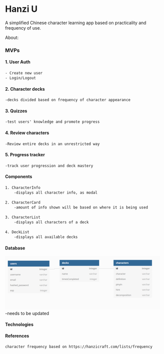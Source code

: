 # Hanzi U

A simplified Chinese character learning app based on practicality and frequency of use.

About:

### MVPs

#### 1. User Auth

    - Create new user
    - Login/Logout

#### 2. Character decks

    -decks divided based on frequency of character appearance

#### 3. Quizzes

    -test users' knowledge and promote progress

#### 4. Review characters

    -Review entire decks in an unrestricted way

#### 5. Progress tracker

    -track user progression and deck mastery

#### Components

    1. CharacterInfo
        -displays all character info, as modal

    2. CharacterCard
        -amount of info shown will be based on where it is being used

    3. CharacterList
        -displays all characters of a deck

    4. DeckList
        -displays all available decks


#### Database

![database image](./HanziU_database.PNG)
-needs to be updated

#### Technologies

#### References
    character frequency based on https://hanzicraft.com/lists/frequency
